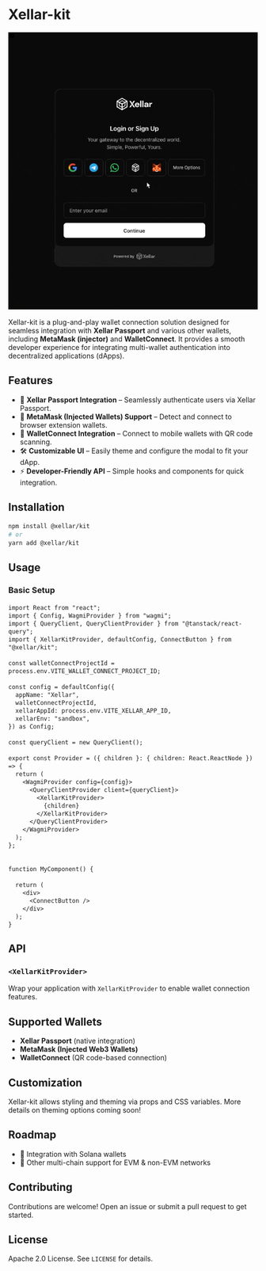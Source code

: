 # Xellar-kit


![](https://raw.githubusercontent.com/Xellar-Protocol/xellar-kit/main/xellar-kit-video.gif)


Xellar-kit is a plug-and-play wallet connection solution designed for seamless integration with **Xellar Passport** and various other wallets, including **MetaMask (injector)** and **WalletConnect**. It provides a smooth developer experience for integrating multi-wallet authentication into decentralized applications (dApps).

## Features

- 🔌 **Xellar Passport Integration** – Seamlessly authenticate users via Xellar Passport.
- 🦊 **MetaMask (Injected Wallets) Support** – Detect and connect to browser extension wallets.
- 📲 **WalletConnect Integration** – Connect to mobile wallets with QR code scanning.
- 🛠 **Customizable UI** – Easily theme and configure the modal to fit your dApp.
- ⚡ **Developer-Friendly API** – Simple hooks and components for quick integration.

## Installation

```sh
npm install @xellar/kit
# or
yarn add @xellar/kit
```

## Usage

### Basic Setup

```tsx
import React from "react";
import { Config, WagmiProvider } from "wagmi";
import { QueryClient, QueryClientProvider } from "@tanstack/react-query";
import { XellarKitProvider, defaultConfig, ConnectButton } from "@xellar/kit";

const walletConnectProjectId = process.env.VITE_WALLET_CONNECT_PROJECT_ID;

const config = defaultConfig({
  appName: "Xellar",
  walletConnectProjectId,
  xellarAppId: process.env.VITE_XELLAR_APP_ID,
  xellarEnv: "sandbox",
}) as Config;

const queryClient = new QueryClient();

export const Provider = ({ children }: { children: React.ReactNode }) => {
  return (
    <WagmiProvider config={config}>
      <QueryClientProvider client={queryClient}>
        <XellarKitProvider>
          {children}
        </XellarKitProvider>
      </QueryClientProvider>
    </WagmiProvider>
  );
};


function MyComponent() {

  return (
    <div>
      <ConnectButton />
    </div>
  );
}
```

## API

### `<XellarKitProvider>`
Wrap your application with `XellarKitProvider` to enable wallet connection features.


## Supported Wallets
- **Xellar Passport** (native integration)
- **MetaMask (Injected Web3 Wallets)**
- **WalletConnect** (QR code-based connection)

## Customization

Xellar-kit allows styling and theming via props and CSS variables. More details on theming options coming soon!

## Roadmap
- 🔹 Integration with Solana wallets
- 🔹 Other multi-chain support for EVM & non-EVM networks

## Contributing
Contributions are welcome! Open an issue or submit a pull request to get started.

## License
Apache 2.0 License. See `LICENSE` for details.





